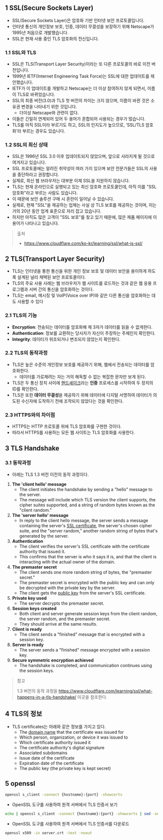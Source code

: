 ## 1 SSL(Secure Sockets Layer)

- SSL(Secure Sockets Layer)은 암호화 기반 인터넷 보안 프로토콜입니다. 
- 인터넷 통신의 개인정보 보호, 인증, 데이터 무결성을 보장하기 위해 Netscape가 1995년 처음으로 개발했습니다. 
- SSL은 현재 사용 중인 TLS 암호화의 전신입니다.



### 1.1 SSL와 TLS

- SSL은 TLS(Transport Layer Security)이라는 또 다른 프로토콜의 바로 이전 버전입니다. 
- 1999년 IETF(Internet Engineering Task Force)는 SSL에 대한 업데이트를 제안했습니다. 
- IETF가 이 업데이트를 개발하고 Netscape는 더 이상 참여하지 않게 되면서, 이름이 TLS로 바뀌었습니다. 
- SSL의 최종 버전(3.0)과 TLS 첫 버전의 차이는 크지 않으며, 이름이 바뀐 것은 소유권 변경을 나타내기 위한 것입니다.
	- 더이상 Netscape와 관련이 없다.
- 이들은 긴밀히 연계되어 있어 두 용어가 혼합되어 사용되는 경우가 많습니다. 
- TLS를 아직 SSL이라 부르기도 하고, SSL의 인지도가 높으므로, ‘SSL/TLS 암호화’라 부르는 경우도 있습니다.



### 1.2 SSL의 최신 상태

- SSL은 1996년 SSL 3.0 이후 업데이트되지 않았으며, 앞으로 사라지게 될 것으로 여겨지고 있습니다. 
- SSL 프로토콜에는 알려진 취약성이 여러 가지 있으며 보안 전문가들은 SSL의 사용을 중단하라고 권장합니다. 
- 실제로, 최신 웹 브라우저는 대부분 이제 SSL을 지원하지 않습니다.
- TLS는 현재 온라인으로 실행되고 있는 최신 암호화 프로토콜인데, 아직 이를 "SSL 암호화"라고 부르는 사람도 있습니다. 
- 이 때문에 보안 솔루션 구매 시 혼란이 일어날 수 있습니다. 
- 실제로, 현재 "SSL"을 제공하는 업체는 사실 상 TLS 보호를 제공하는 것이며, 이는 거의 20년 동안 업계 표준으로 자리 잡고 있습니다. 
- 하지만 아직도 많은 고객이 "SSL 보호"를 찾고 있기 때문에, 많은 제품 페이지에 이 용어가 나타나고 있습니다.



> 출처
>
> - https://www.cloudflare.com/ko-kr/learning/ssl/what-is-ssl/



## 2 TLS(Transport Layer Security)

- TLS는 인터넷을 통한 통신을 위한 개인 정보 보호 및 데이터 보안을 용이하게 하도록 설계된 널리 채택된 보안 프로토콜이다. 
- TLS의 주요 사용 사례는 웹 브라우저가 웹 사이트를 로드하는 것과 같은 웹 응용 프로그램과 서버 간의 통신을 암호화하는 것이다.
- TLS는 email, 메시징 및 VoIP(Voice over IP)와 같은 다른 통신을 암호화하는 데도 사용할 수 있다



### 2.1 TLS의 기능

- **Encryption**: 전송되는 데이터를 암호화해 제 3자가 데이터를 읽을 수 없게한다.
- **Authentication**: 정보를 교환하는 당사자가 자신이 주장하는 주체인지 확인한다.
- **Integrity**: 데이터가 위조되거나 변조되지 않았는지 확인한다.



### 2.2 TLS의 동작과정

- TLS은 높은 수준의 개인정보 보호를 제공하기 위해, 웹에서 전송되는 데이터를 암호화한다. 
	- 데이터를 가로채려는 자는 거의 해독할 수 없는 복잡한 문자만 보게 된다.
- TLS은 두 통신 장치 사이에 [핸드셰이크](https://www.cloudflare.com/learning/ssl/what-happens-in-a-tls-handshake/)라는 **인증** 프로세스를 시작하여 두 장치의 ID를 확인한다.
- TLS은 또한 **데이터 무결성**을 제공하기 위해 데이터에 디지털 서명하여 데이터가 의도된 수신자에 도착하기 전에 조작되지 않았다는 것을 확인한다.



### 2.3 HTTPS와의 차이점

- HTTPS는 HTTP 프로토콜 위에 TLS 암호화를 구현한 것이다.
- 따라서 HTTPS를 사용하는 모든 웹 사이트는 TLS 암호화를 사용한다.



## 3 TLS Handshake

### 3.1 동작과정

- 아래는 TLS 1.3 버전 이전의 동작 과정이다.

1. **The 'client hello' message**
   - The client initiates the handshake by sending a "hello" message to the server. 
   - The message will include which TLS version the client supports, the cipher suites supported, and a string of random bytes known as the "client random."
2. **The 'server hello' message**
   - In reply to the client hello message, the server sends a message containing the server's [SSL certificate](https://www.cloudflare.com/learning/ssl/what-is-an-ssl-certificate/), the server's chosen cipher suite, and the "server random," another random string of bytes that's generated by the server.
3. **Authentication**
   - The client verifies the server's SSL certificate with the certificate authority that issued it. 
   - This confirms that the server is who it says it is, and that the client is interacting with the actual owner of the domain.
4. **The premaster secret** 
   - The client sends one more random string of bytes, the "premaster secret." 
   - The premaster secret is encrypted with the public key and can only be decrypted with the private key by the server. 
   - The client gets the [public key](https://www.cloudflare.com/learning/ssl/how-does-public-key-encryption-work/) from the server's SSL certificate.
5. **Private key used**
   - The server decrypts the premaster secret.
6. **Session keys created**
   - Both client and server generate session keys from the client random, the server random, and the premaster secret. 
   - They should arrive at the same results.
7. **Client is ready**
   - The client sends a "finished" message that is encrypted with a session key.
8. **Server is ready** 
   - The server sends a "finished" message encrypted with a session key.
9. **Secure symmetric encryption achieved** 
   - The handshake is completed, and communication continues using the session keys.



> 참고
>
> 1.3 버전의 동작 과정을 https://www.cloudflare.com/learning/ssl/what-happens-in-a-tls-handshake/ 이곳을 참조한다.



## 4 TLS의 정보

- TLS certificates는 아래와 같은 정보를 가지고 있다.
	- The [domain name](https://www.cloudflare.com/learning/dns/glossary/what-is-a-domain-name/) that the certificate was issued for
	- Which person, organization, or device it was issued to
	- Which certificate authority issued it
	- The certificate authority's digital signature
	- Associated subdomains
	- Issue date of the certificate
	- Expiration date of the certificate
	- The public key (the private key is kept secret)



## 5 openssl

```bash
openssl s_client -connect {hostname}:{port} -showcerts
```

- OpenSSL 도구를 사용하여 원격 서버에서 TLS 인증서 보기




```bash
echo | openssl s_client -connect {hostname}:{port} -showcerts | sed -ne '/-BEGIN CERTIFICATE-/,/-END CERTIFICATE-/p' > server.crt
```

- OpenSSL 도구를 사용하여 원격 서버에서 TLS 인증서를 다운로드



```bash
openssl x509 -in server.crt -text -noout
```